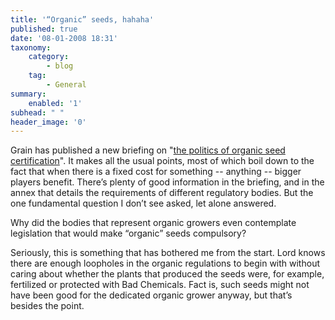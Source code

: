 ```yaml
---
title: '“Organic” seeds, hahaha'
published: true
date: '08-01-2008 18:31'
taxonomy:
    category:
        - blog
    tag:
        - General
summary:
    enabled: '1'
subhead: " "
header_image: '0'
---
```


Grain has published a new briefing on "[the politics of organic seed certification](https://grain.org/en/article/141-whose-harvest-the-politics-of-organic-seed-certification)". It makes all the usual points, most of which boil down to the fact that when there is a fixed cost for something -- anything -- bigger players benefit. There’s plenty of good information in the briefing, and in the annex that details the requirements of different regulatory bodies. But the one fundamental question I don’t see asked, let alone answered.

Why did the bodies that represent organic growers even contemplate legislation that would make “organic” seeds compulsory?

Seriously, this is something that has bothered me from the start. Lord knows there are enough loopholes in the organic regulations to begin with without caring about whether the plants that produced the seeds were, for example, fertilized or protected with Bad Chemicals. Fact is, such seeds might not have been good for the dedicated organic grower anyway, but that’s besides the point.
